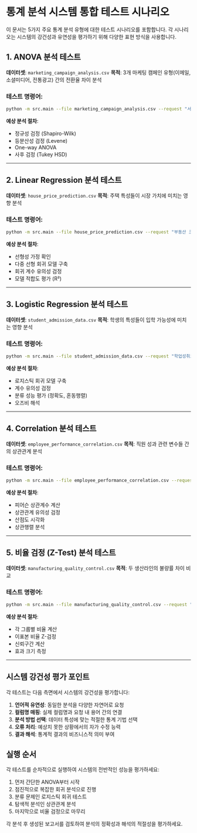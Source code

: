 # 통계 분석 시스템 통합 테스트 시나리오

이 문서는 5가지 주요 통계 분석 유형에 대한 테스트 시나리오를 포함합니다.
각 시나리오는 시스템의 강건성과 유연성을 평가하기 위해 다양한 표현 방식을 사용합니다.

## 1. ANOVA 분석 테스트

**데이터셋**: `marketing_campaign_analysis.csv`
**목적**: 3개 마케팅 캠페인 유형(이메일, 소셜미디어, 전통광고) 간의 전환율 차이 분석

### 테스트 명령어:
```bash
python -m src.main --file marketing_campaign_analysis.csv --request "서로 다른 캠페인 유형들 사이에서 전환율에 유의미한 차이가 있는지 검증해주세요"
```

**예상 분석 절차**:
- 정규성 검정 (Shapiro-Wilk)
- 등분산성 검정 (Levene)
- One-way ANOVA
- 사후 검정 (Tukey HSD)

---

## 2. Linear Regression 분석 테스트

**데이터셋**: `house_price_prediction.csv`
**목적**: 주택 특성들이 시장 가치에 미치는 영향 분석

### 테스트 명령어:
```bash
python -m src.main --file house_price_prediction.csv --request "부동산 크기와 방의 개수가 주택 시장가치에 어떤 영향을 주는지 예측 모델을 만들어주세요"
```

**예상 분석 절차**:
- 선형성 가정 확인
- 다중 선형 회귀 모델 구축
- 회귀 계수 유의성 검정
- 모델 적합도 평가 (R²)

---

## 3. Logistic Regression 분석 테스트

**데이터셋**: `student_admission_data.csv`
**목적**: 학생의 특성들이 입학 가능성에 미치는 영향 분석

### 테스트 명령어:
```bash
python -m src.main --file student_admission_data.csv --request "학업성취도와 과외활동 시간이 대학 입학 승인 여부를 얼마나 잘 예측할 수 있는지 알아보고 싶습니다"
```

**예상 분석 절차**:
- 로지스틱 회귀 모델 구축
- 계수 유의성 검정
- 분류 성능 평가 (정확도, 혼동행렬)
- 오즈비 해석

---

## 4. Correlation 분석 테스트

**데이터셋**: `employee_performance_correlation.csv`
**목적**: 직원 성과 관련 변수들 간의 상관관계 분석

### 테스트 명령어:
```bash
python -m src.main --file employee_performance_correlation.csv --request "직무 경험 연수와 생산성 점수 간에 연관성이 있는지, 그리고 스트레스 수준이 직무 만족도와 어떤 관계인지 분석해주세요"
```

**예상 분석 절차**:
- 피어슨 상관계수 계산
- 상관관계 유의성 검정
- 산점도 시각화
- 상관행렬 분석

---

## 5. 비율 검정 (Z-Test) 분석 테스트

**데이터셋**: `manufacturing_quality_control.csv`
**목적**: 두 생산라인의 불량률 차이 비교

### 테스트 명령어:
```bash
python -m src.main --file manufacturing_quality_control.csv --request "생산라인A와 생산라인B의 결함품 발생 비율에 통계적으로 의미 있는 차이가 존재하는지 검증해주세요"
```

**예상 분석 절차**:
- 각 그룹별 비율 계산
- 이표본 비율 Z-검정
- 신뢰구간 계산
- 효과 크기 측정

---

## 시스템 강건성 평가 포인트

각 테스트는 다음 측면에서 시스템의 강건성을 평가합니다:

1. **언어적 유연성**: 동일한 분석을 다양한 자연어로 요청
2. **컬럼명 매핑**: 실제 컬럼명과 요청 내 용어 간의 연결
3. **분석 방법 선택**: 데이터 특성에 맞는 적절한 통계 기법 선택
4. **오류 처리**: 예상치 못한 상황에서의 자가 수정 능력
5. **결과 해석**: 통계적 결과의 비즈니스적 의미 부여

## 실행 순서

각 테스트를 순차적으로 실행하여 시스템의 전반적인 성능을 평가하세요:

1. 먼저 간단한 ANOVA부터 시작
2. 점진적으로 복잡한 회귀 분석으로 진행
3. 분류 문제인 로지스틱 회귀 테스트
4. 탐색적 분석인 상관관계 분석
5. 마지막으로 비율 검정으로 마무리

각 분석 후 생성된 보고서를 검토하여 분석의 정확성과 해석의 적절성을 평가하세요. 